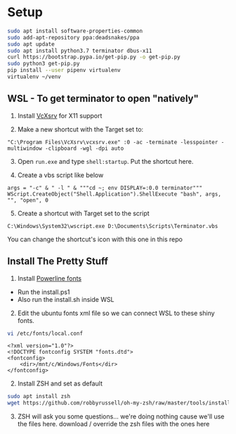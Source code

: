 # Setup
```bash
sudo apt install software-properties-common
sudo add-apt-repository ppa:deadsnakes/ppa
sudo apt update
sudo apt install python3.7 terminator dbus-x11
curl https://bootstrap.pypa.io/get-pip.py -o get-pip.py
sudo python3 get-pip.py
pip install --user pipenv virtualenv
virtualenv ~/venv
```



## WSL - To get terminator to open "natively"

1) Install [VcXsrv](https://sourceforge.net/projects/vcxsrv) for X11 support


2) Make a new shortcut with the Target set to:
```
"C:\Program Files\VcXsrv\vcxsrv.exe" :0 -ac -terminate -lesspointer -multiwindow -clipboard -wgl -dpi auto 
```

3) Open `run.exe` and type `shell:startup`. Put the shortcut here.

4) Create a vbs script like below
```vbs
args = "-c" & " -l " & """cd ~; env DISPLAY=:0.0 terminator"""
WScript.CreateObject("Shell.Application").ShellExecute "bash", args, "", "open", 0
```

5) Create a shortcut with Target set to the script
```
C:\Windows\System32\wscript.exe D:\Documents\Scripts\Terminator.vbs
```

You can change the shortcut's icon with this one in this repo

## Install The Pretty Stuff
1) Install [Powerline fonts](https://github.com/powerline/fonts)
 - Run the install.ps1
 - Also run the install.sh inside WSL
2) Edit the ubuntu fonts xml file so we can connect WSL to these shiny fonts. 
```bash
vi /etc/fonts/local.conf
```
```
<?xml version="1.0"?>
<!DOCTYPE fontconfig SYSTEM "fonts.dtd">
<fontconfig>
    <dir>/mnt/c/Windows/Fonts</dir>
</fontconfig>
```
2) Install ZSH and set as default
```bash
sudo apt install zsh
wget https://github.com/robbyrussell/oh-my-zsh/raw/master/tools/install.sh -O - | zsh
```
3) ZSH will ask you some questions... we're doing nothing cause we'll use the files here. download / override the zsh files with the ones here
